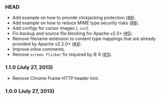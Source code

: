 ### HEAD

* Add example on how to provide clickjacking protection ([#8](https://github.com/h5bp/server-configs-apache/issues/8)).
* Add example on how to reduce MIME type security risks ([#8](https://github.com/h5bp/server-configs-apache/issues/8)).
* Add configs for cursor images (`.cur`).
* Fix backup and source file blocking for Apache v2.3+ ([#5](https://github.com/h5bp/server-configs-apache/issues/5)).
* Remove filename extension to content type mappings that are already provided by Apache v2.2.0+ ([#4](https://github.com/h5bp/server-configs-apache/issues/4)).
* Improve inline comments.
* Remove `screen flicker` fix required by IE 6 ([#3](https://github.com/h5bp/server-configs-apache/issues/3)).

### 1.1.0 (July 27, 2013)

* Remove Chrome Frame HTTP header hint.

### 1.0.0 (July 27, 2013)
